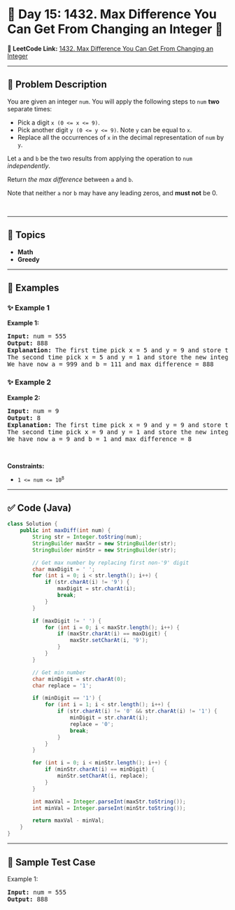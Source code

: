 # 📌 Day 15: 1432. Max Difference You Can Get From Changing an Integer 🎯

**🔗 LeetCode Link:** [1432. Max Difference You Can Get From Changing an Integer](https://leetcode.com/problems/max-difference-you-can-get-from-changing-an-integer/)

---

## 🧩 Problem Description

<p>You are given an integer <code>num</code>. You will apply the following steps to <code>num</code> <strong>two</strong> separate times:</p>

<ul>
	<li>Pick a digit <code>x (0 &lt;= x &lt;= 9)</code>.</li>
	<li>Pick another digit <code>y (0 &lt;= y &lt;= 9)</code>. Note <code>y</code> can be equal to <code>x</code>.</li>
	<li>Replace all the occurrences of <code>x</code> in the decimal representation of <code>num</code> by <code>y</code>.</li>
</ul>

<p>Let <code>a</code> and <code>b</code> be the two results from applying the operation to <code>num</code> <em>independently</em>.</p>

<p>Return <em>the max difference</em> between <code>a</code> and <code>b</code>.</p>

<p>Note that neither <code>a</code> nor <code>b</code> may have any leading zeros, and <strong>must not</strong> be 0.</p>

<p>&nbsp;</p>
<p><strong class="example">

---

## 🧠 Topics

- Math
- Greedy
---

## 🧩 Examples

### ✨ Example 1

Example 1:</strong></p>

<pre>
<strong>Input:</strong> num = 555
<strong>Output:</strong> 888
<strong>Explanation:</strong> The first time pick x = 5 and y = 9 and store the new integer in a.
The second time pick x = 5 and y = 1 and store the new integer in b.
We have now a = 999 and b = 111 and max difference = 888
</pre>

<p><strong class="example">

### ✨ Example 2

Example 2:</strong></p>

<pre>
<strong>Input:</strong> num = 9
<strong>Output:</strong> 8
<strong>Explanation:</strong> The first time pick x = 9 and y = 9 and store the new integer in a.
The second time pick x = 9 and y = 1 and store the new integer in b.
We have now a = 9 and b = 1 and max difference = 8
</pre>

<p>&nbsp;</p>
<p><strong>Constraints:</strong></p>

<ul>
	<li><code>1 &lt;= num &lt;= 10<sup>8</sup></code></li>
</ul>

---

## ✅ Code (Java)

```java
class Solution {
    public int maxDiff(int num) {
        String str = Integer.toString(num);
        StringBuilder maxStr = new StringBuilder(str);
        StringBuilder minStr = new StringBuilder(str);

        // Get max number by replacing first non-'9' digit
        char maxDigit = ' ';
        for (int i = 0; i < str.length(); i++) {
            if (str.charAt(i) != '9') {
                maxDigit = str.charAt(i);
                break;
            }
        }

        if (maxDigit != ' ') {
            for (int i = 0; i < maxStr.length(); i++) {
                if (maxStr.charAt(i) == maxDigit) {
                    maxStr.setCharAt(i, '9');
                }
            }
        }

        // Get min number
        char minDigit = str.charAt(0);
        char replace = '1';

        if (minDigit == '1') {
            for (int i = 1; i < str.length(); i++) {
                if (str.charAt(i) != '0' && str.charAt(i) != '1') {
                    minDigit = str.charAt(i);
                    replace = '0';
                    break;
                }
            }
        }

        for (int i = 0; i < minStr.length(); i++) {
            if (minStr.charAt(i) == minDigit) {
                minStr.setCharAt(i, replace);
            }
        }

        int maxVal = Integer.parseInt(maxStr.toString());
        int minVal = Integer.parseInt(minStr.toString());

        return maxVal - minVal;
    }
}
```

---

## 🧪 Sample Test Case


Example 1:</strong></p>

<pre>
<strong>Input:</strong> num = 555
<strong>Output:</strong> 888
</pre>

<p><strong class="example">



